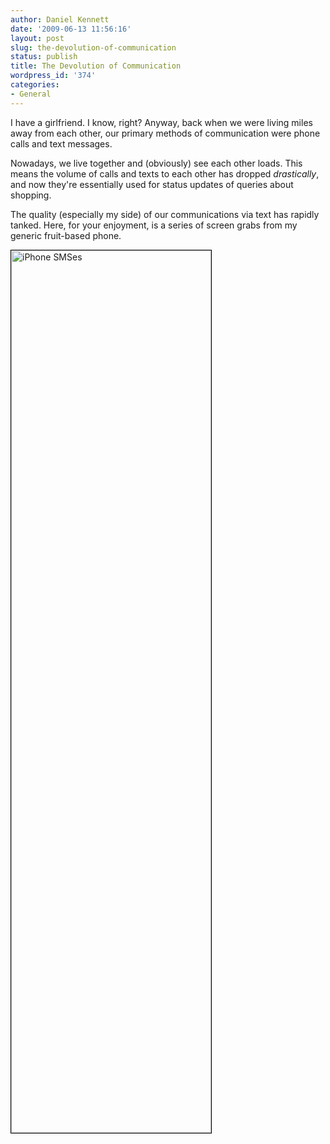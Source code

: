 ```yaml
---
author: Daniel Kennett
date: '2009-06-13 11:56:16'
layout: post
slug: the-devolution-of-communication
status: publish
title: The Devolution of Communication
wordpress_id: '374'
categories:
- General
---
```


I have a girlfriend. I know, right? Anyway, back when we were living miles away from each other, our primary methods of communication were phone calls and text messages. 

Nowadays, we live together and (obviously) see each other loads. This means the volume of calls and texts to each other has dropped <em>drastically</em>, and now they're essentially used for status updates of queries about shopping.

The quality (especially my side) of our communications via text has rapidly tanked. Here, for your enjoyment, is a series of screen grabs from my generic fruit-based phone. 

<!--more-->

<img src="http://danielkennett.org/pictures/for_posts/2009/06/smss1.gif" alt="iPhone SMSes" title="iPhone SMSes" width="320" height="1412" class="aligncenter size-full wp-image-376" style="border: 1px solid black;" />
